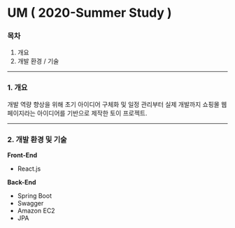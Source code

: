 # UM ( 2020-Summer Study )

### 목차
1. 개요
2. 개발 환경 / 기술

---

### 1. 개요

개발 역량 향상을 위해 초기 아이디어 구체화 및 일정 관리부터 실제 개발까지 쇼핑몰 웹 페이지라는 아이디어를 기반으로 제작한 토이 프로젝트. <br />

---

### 2. 개발 환경 및 기술

**Front-End**
- React.js

**Back-End**
- Spring Boot
- Swagger
- Amazon EC2
- JPA
